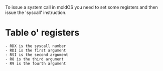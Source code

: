 To issue a system call in moldOS you need to set some registers and then issue the 'syscall' instruction.

# Table o' registers
    - RDX is the syscall number
    - RDI is the first argument
    - RSI is the second argument
    - R8 is the third argument
    - R9 is the fourth argument
